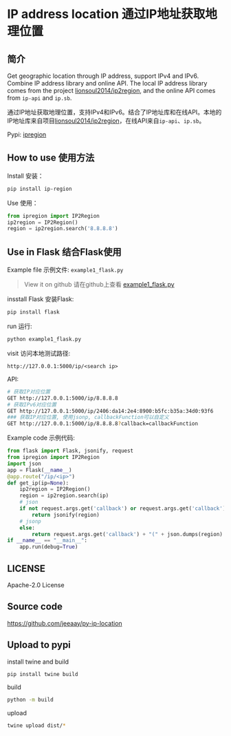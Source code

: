 # IP address location 通过IP地址获取地理位置

## 简介

Get geographic location through IP address, support IPv4 and IPv6. Combine IP address library and online API. The local IP address library comes from the project [lionsoul2014/ip2region](https://github.com/lionsoul2014/ip2region), and the online API comes from `ip-api` and `ip.sb`.

通过IP地址获取地理位置，支持IPv4和IPv6。结合了IP地址库和在线API。本地的IP地址库来自项目[lionsoul2014/ip2region](https://github.com/lionsoul2014/ip2region)，在线API来自`ip-api`、`ip.sb`。

Pypi: [ipregion](https://pypi.org/project/ipregion/)

## How to use 使用方法

Install 安装：

```bash
pip install ip-region
```

Use 使用：

```python
from ipregion import IP2Region
ip2region = IP2Region()
region = ip2region.search('8.8.8.8')
```

## Use in Flask 结合Flask使用

Example file 示例文件:   `example1_flask.py`

> View it on github 请在github上查看
> [example1_flask.py](https://github.com/jeeaay/py-ip-location/blob/main/example1_flask.py)

insstall Flask 安装Flask:

```bash
pip install flask
```

run 运行:
```bash
python example1_flask.py
```

visit 访问本地测试路径:
```
http://127.0.0.1:5000/ip/<search ip>
```

API:
```bash
# 获取IP对应位置
GET http://127.0.0.1:5000/ip/8.8.8.8
# 获取IPv6对应位置
GET http://127.0.0.1:5000/ip/2406:da14:2e4:8900:b5fc:b35a:34d0:93f6
### 获取IP对应位置, 使用jsonp, callbackFunction可以自定义
GET http://127.0.0.1:5000/ip/8.8.8.8?callback=callbackFunction
```

Example code 示例代码:

```python
from flask import Flask, jsonify, request
from ipregion import IP2Region
import json
app = Flask(__name__)
@app.route("/ip/<ip>")
def get_ip(ip=None):
    ip2region = IP2Region()
    region = ip2region.search(ip)
    # json
    if not request.args.get('callback') or request.args.get('callback').strip() == '':
        return jsonify(region)
    # jsonp
    else:
        return request.args.get('callback') + "(" + json.dumps(region) + ")"
if __name__ == "__main__":
    app.run(debug=True)
```

## LICENSE

Apache-2.0 License

## Source code

https://github.com/jeeaay/py-ip-location

## Upload to pypi

install twine and build

```bash
pip install twine build
```

build

```bash
python -m build
```

upload

```bash
twine upload dist/*
```